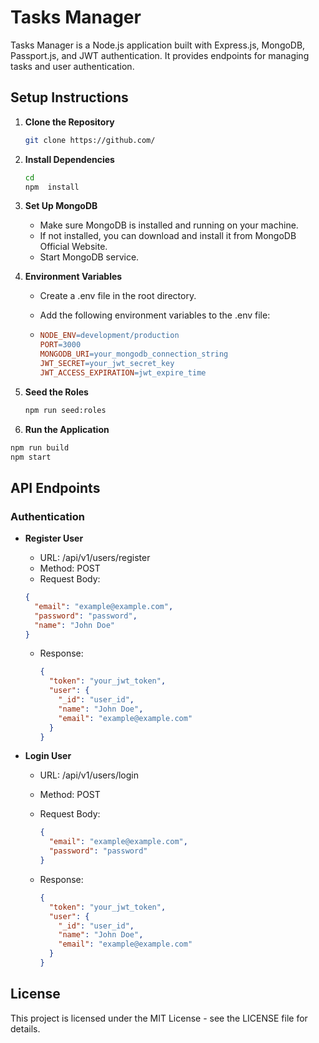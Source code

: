 # Tasks Manager

Tasks Manager is a Node.js application built with Express.js, MongoDB, Passport.js, and JWT authentication. It provides endpoints for managing tasks and user authentication.

## Setup Instructions

1. **Clone the Repository**

   ```bash
   git clone https://github.com/
   ```

2. **Install Dependencies**

   ```bash
   cd 
   npm  install
   ```

3. **Set Up MongoDB**

   - Make sure MongoDB is installed and running on your machine.
   - If not installed, you can download and install it from MongoDB Official Website.
   - Start MongoDB service.

4. **Environment Variables**

   - Create a .env file in the root directory.
   - Add the following environment variables to the .env file:

   - ```makefile
     NODE_ENV=development/production
     PORT=3000
     MONGODB_URI=your_mongodb_connection_string
     JWT_SECRET=your_jwt_secret_key
     JWT_ACCESS_EXPIRATION=jwt_expire_time
     ```

5. **Seed the Roles**

   ```bash
   npm run seed:roles
   ```

6. **Run the Application**

```bash
npm run build
npm start
```


## API Endpoints

### Authentication

- **Register User**

  - URL: /api/v1/users/register
  - Method: POST
  - Request Body:

  ```json
  {
    "email": "example@example.com",
    "password": "password",
    "name": "John Doe"
  }
  ```

  - Response:

    ```json
    {
      "token": "your_jwt_token",
      "user": {
        "_id": "user_id",
        "name": "John Doe",
        "email": "example@example.com"
      }
    }
    ```

- **Login User**

  - URL: /api/v1/users/login
  - Method: POST
  - Request Body:

    ```json
    {
      "email": "example@example.com",
      "password": "password"
    }
    ```

  - Response:

    ```json
    {
      "token": "your_jwt_token",
      "user": {
        "_id": "user_id",
        "name": "John Doe",
        "email": "example@example.com"
      }
    }
    ```

## License

This project is licensed under the MIT License - see the LICENSE file for details.
